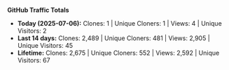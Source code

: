 
**GitHub Traffic Totals**

- **Today (2025-07-06):** Clones: 1 | Unique Cloners: 1 | Views: 4 | Unique Visitors: 2
- **Last 14 days:** Clones: 2,489 | Unique Cloners: 481 | Views: 2,905 | Unique Visitors: 45
- **Lifetime:** Clones: 2,675 | Unique Cloners: 552 | Views: 2,592 | Unique Visitors: 67
